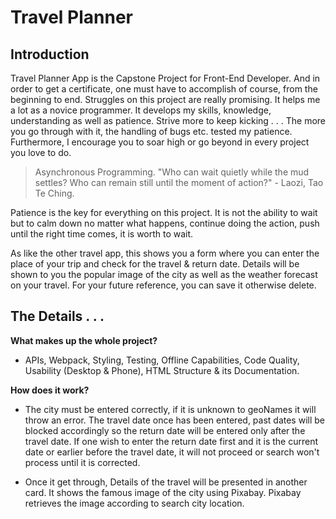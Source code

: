 # **Travel Planner**

## Introduction
Travel Planner App is the Capstone Project for Front-End Developer.  And in order to get a certificate, one must have to accomplish of course, from the beginning to end.  Struggles on this project are really promising.  It helps me a lot as a novice programmer.  It develops my skills, knowledge, understanding as well as patience.  Strive more to keep kicking . . . The more you go through with it, the handling of bugs etc. tested my patience.  Furthermore, I encourage you to soar high or go beyond in every project you love to do.

>Asynchronous Programming. "Who can wait quietly while the mud settles?  Who can remain still until the moment of action?" - Laozi, Tao Te Ching.

Patience is the key for everything on this project.  It is not the ability to wait but to calm down no matter what happens, continue doing the action, push until the right time comes, it is worth to wait.

As like the other travel app, this shows you a form where you can enter the place of your trip and check for the travel & return date.  Details will be shown to you the popular image of the city as well as the weather forecast on your travel.  For your future reference, you can save it otherwise delete.

## The Details  . . .
**What makes up the whole project?**

- APIs, Webpack, Styling, Testing, Offline Capabilities, Code Quality, Usability (Desktop & Phone), HTML Structure & its Documentation.

**How does it work?**

- The city must be entered correctly, if it is unknown to geoNames it will throw an error.  The travel date once has been entered, past dates will be blocked accordingly so the return date will be entered only after the travel date. If one wish to enter the return date first and it is the current date or earlier before the travel date, it will not proceed or search won't process until it is corrected.

- Once it get through, Details of the travel will be presented in another card.  It shows the famous image of the city using Pixabay.  Pixabay retrieves the image according to search city location.